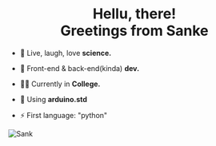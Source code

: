 
<h1 align="center">Hellu, there! <br> Greetings from Sanke</h1>




- 🔭 Live, laugh, love **science.**

- 🤖 Front-end & back-end(kinda) **dev.**

- 🙋‍♂️ Currently in **College.**

- 🙈 Using **arduino.std**

- ⚡ First language: "python"


<p><img align="left" src="https://github-readme-stats.vercel.app/api?username=Sank34" alt="Sank" /></p>

